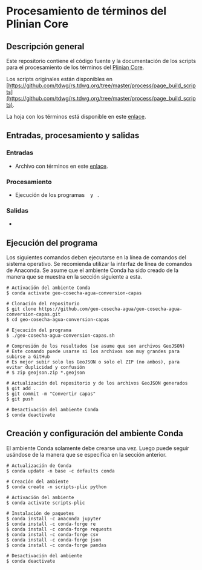 # Procesamiento de términos del Plinian Core
## Descripción general
Este repositorio contiene el código fuente y la documentación de los scripts para el procesamiento de los términos del [Plinian Core](https://github.com/tdwg/PlinianCore).

Los scripts originales están disponibles en [https://github.com/tdwg/rs.tdwg.org/tree/master/process/page_build_scripts](https://github.com/tdwg/rs.tdwg.org/tree/master/process/page_build_scripts).

La hoja con los términos está disponible en este [enlace](https://docs.google.com/spreadsheets/d/1PdZbctIzZQet3gGXsWUWIoKwgUyzSdkUaApIXImjboE/edit#gid=0).

## Entradas, procesamiento y salidas
### Entradas
- Archivo con términos en este [enlace](https://docs.google.com/spreadsheets/d/1PdZbctIzZQet3gGXsWUWIoKwgUyzSdkUaApIXImjboE/edit#gid=0).

### Procesamiento
- Ejecución de los programas ``` ``` y ``` ```.

### Salidas
- 

## Ejecución del programa
Los siguientes comandos deben ejecutarse en la línea de comandos del sistema operativo. Se recomienda utilizar la interfaz de línea de comandos de Anaconda. Se asume que el ambiente Conda ha sido creado de la manera que se muestra en la sección siguiente a esta.
```shell
# Activación del ambiente Conda
$ conda activate geo-cosecha-agua-conversion-capas

# Clonación del repositorio
$ git clone https://github.com/geo-cosecha-agua/geo-cosecha-agua-conversion-capas.git
$ cd geo-cosecha-agua-conversion-capas

# Ejecución del programa
$ ./geo-cosecha-agua-conversion-capas.sh

# Compresión de los resultados (se asume que son archivos GeoJSON)
# Este comando puede usarse si los archivos son muy grandes para subirse a GitHub
# Es mejor subir solo los GeoJSON o solo el ZIP (no ambos), para evitar duplicidad y confusión
# $ zip geojson.zip *.geojson

# Actualización del repositorio y de los archivos GeoJSON generados
$ git add .
$ git commit -m "Convertir capas"
$ git push

# Desactivación del ambiente Conda
$ conda deactivate
```

## Creación y configuración del ambiente Conda
El ambiente Conda solamente debe crearse una vez. Luego puede seguir usándose de la manera que se especifica en la sección anterior.
```shell
# Actualización de Conda
$ conda update -n base -c defaults conda

# Creación del ambiente
$ conda create -n scripts-plic python

# Activación del ambiente
$ conda activate scripts-plic

# Instalación de paquetes
$ conda install -c anaconda jupyter
$ conda install -c conda-forge re
$ conda install -c conda-forge requests
$ conda install -c conda-forge csv
$ conda install -c conda-forge json
$ conda install -c conda-forge pandas

# Desactivación del ambiente
$ conda deactivate
```
